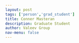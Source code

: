 ```yaml
---
layout: post 
tags: ['person','grad_student']
title: Conner Masteran 
description: Graduate Student 
author: Valeev Group 
nav-menu: false 
---
```

